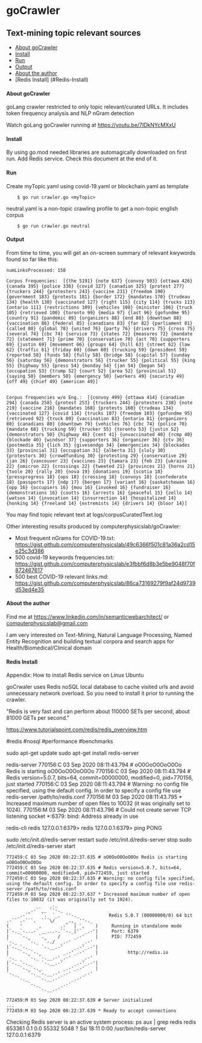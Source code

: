 goCrawler
=========

Text-mining topic relevant sources
----------------------------------

- [About goCrawler](#About-goCrawler)
- [Install](#install)
- [Run](#run)
- [Output](#output)
- [About the author](#About-the-author)
- [Redis Install] (#Redis-Install)

#### About goCrawler

goLang crawler restricted to only topic relevant/curated URLs. It includes token frequency analysis and NLP nGram detection

Watch goLang goCrawler running at https://youtu.be/7IDkNYcMXxU


#### Install

By using go.mod needed libraries are automagically downloaded on first run. Add Redis service. Check this document at the end of it.


#### Run

Create myTopic.yaml using covid-19.yaml or blockchain.yaml as template

```shell
    $ go run crawler.go <myTopic>
```

neutral.yaml is a non-topic crawling profile to get a non-topic english corpus

```shell
    $ go run crawler.go neutral
```


#### Output

From time to time, you will get an on-screen summary of relevant kwywords found so far like this:

    numLinksProcessed: 150

    Corpus frequencies:  [{the 5191} {note 637} {convoy 503} {ottawa 426} {canada 395} {police 336} {covid 327} {canadian 325} {protest 277} {truckers 244} {protesters 243} {vaccine 231} {freedom 190} {government 183} {protests 181} {border 172} {mandates 170} {trudeau 134} {health 130} {vaccinated 127} {right 115} {city 114} {trucks 113} {ontario 111} {restrictions 109} {vehicles 108} {minister 106} {truck 105} {retrieved 100} {toronto 99} {media 97} {last 96} {gofundme 95} {country 91} {pandemic 89} {organizers 88} {end 88} {downtown 88} {vaccination 86} {federal 85} {canadians 83} {far 82} {parliament 81} {called 80} {global 78} {united 76} {party 76} {drivers 75} {cross 75} {several 74} {cbc 74} {service 73} {states 72} {measures 72} {mandate 72} {statement 71} {prime 70} {conservative 70} {act 70} {supporters 69} {justin 69} {movement 66} {groups 64} {hill 63} {street 62} {law 62} {traffic 61} {friday 60} {down 60} {trucking 59} {president 59} {reported 58} {funds 58} {fully 58} {bridge 58} {capital 57} {sunday 56} {saturday 56} {demonstrators 56} {trucker 55} {political 55} {king 55} {highway 55} {press 54} {monday 54} {jan 54} {began 54} {occupation 53} {trump 52} {court 52} {area 52} {provincial 51} {saying 50} {members 50} {emergency 50} {workers 49} {security 49} {off 49} {chief 49} {american 49}]


    Corpus frequencies w/o Eng.:  [{convoy 499} {ottawa 414} {canadian 294} {canada 258} {protest 253} {truckers 244} {protesters 238} {note 219} {vaccine 216} {mandates 168} {protests 160} {trudeau 134} {vaccinated 127} {covid 116} {trucks 107} {freedom 103} {gofundme 95} {retrieved 92} {truck 89} {vaccination 83} {ontario 81} {organizers 80} {canadians 80} {downtown 79} {vehicles 76} {cbc 74} {police 70} {mandate 68} {trucking 59} {trucker 55} {toronto 53} {justin 52} {demonstrators 50} {highway 46} {cent 41} {unvaccinated 40} {rcmp 40} {blockade 40} {windsor 37} {supporters 36} {organizer 36} {ctv 36} {postmedia 35} {lich 35} {givesendgo 34} {emergencies 34} {blockades 33} {provincial 31} {occupation 31} {alberta 31} {sloly 30} {protestors 30} {crowdfunding 30} {protesting 29} {conservative 29} {jan 26} {vancouver 23} {vaccines 23} {tamara 23} {feb 23} {ukraine 22} {omicron 22} {crossings 22} {tweeted 21} {provinces 21} {horns 21} {toole 20} {rally 20} {nova 19} {donations 19} {scotia 18} {pressprogress 18} {ops 18} {crossing 18} {convoys 18} {confederate 18} {passports 17} {ndp 17} {bergen 17} {variant 16} {saskatchewan 16} {opp 16} {occupiers 16} {mou 16} {invoked 16} {fundraiser 16} {demonstrations 16} {coutts 16} {arrests 16} {peaceful 15} {zello 14} {watson 14} {invocation 14} {insurrection 14} {hospitalized 14} {honking 14} {freeland 14} {extremists 14} {drivers 14} {bloor 14}]


You may find topic relevant text at logs/corpusCuratedText.log

Other interesting results produced by computerphysicslab/goCrawler:
- Most frequent nGrams for COVID-19.txt: https://gist.github.com/computerphysicslab/49c6366f501c81a36a2cd15e25c3d386
- 500 covid-19 keywords frequencies.txt: https://gist.github.com/computerphysicslab/e3fbbf6d8b3e5be9048f70f872467617
- 500 best COVID-19 relevant links.md: https://gist.github.com/computerphysicslab/86ca73169279f9af24d9739d53ed4e35


#### About the author

Find me at https://www.linkedin.com/in/semanticwebarchitect/ or computerphysicslab@gmail.com

I am very interested on Text-Mining, Natural Language Processing, Named Entity Recognition and building textual corpora and search apps for Health/Biomedical/Clinical domain


#### Redis Install

Appendix: How to install Redis service on Linux Ubuntu

goCrwaler uses Redis noSQL local database to cache visited urls and avoid unnecessary network overload. So you need to install it prior to running the crawler.

"Redis is very fast and can perform about 110000 SETs per second, about 81000 GETs per second."

https://www.tutorialspoint.com/redis/redis_overview.htm

#redis #nosql #performance #benchmarks

sudo apt-get update
sudo apt-get install redis-server

redis-server
	770156:C 03 Sep 2020 08:11:43.794 # oO0OoO0OoO0Oo Redis is starting oO0OoO0OoO0Oo
	770156:C 03 Sep 2020 08:11:43.794 # Redis version=5.0.7, bits=64, commit=00000000, modified=0, pid=770156, just started
	770156:C 03 Sep 2020 08:11:43.794 # Warning: no config file specified, using the default config. In order to specify a config file use redis-server /path/to/redis.conf
	770156:M 03 Sep 2020 08:11:43.795 * Increased maximum number of open files to 10032 (it was originally set to 1024).
	770156:M 03 Sep 2020 08:11:43.796 # Could not create server TCP listening socket *:6379: bind: Address already in use

redis-cli
redis 127.0.0.1:6379>
redis 127.0.0.1:6379> ping
	PONG

sudo /etc/init.d/redis-server restart
sudo /etc/init.d/redis-server stop
sudo /etc/init.d/redis-server start

	772459:C 03 Sep 2020 08:22:37.635 # oO0OoO0OoO0Oo Redis is starting oO0OoO0OoO0Oo
	772459:C 03 Sep 2020 08:22:37.635 # Redis version=5.0.7, bits=64, commit=00000000, modified=0, pid=772459, just started
	772459:C 03 Sep 2020 08:22:37.635 # Warning: no config file specified, using the default config. In order to specify a config file use redis-server /path/to/redis.conf
	772459:M 03 Sep 2020 08:22:37.637 * Increased maximum number of open files to 10032 (it was originally set to 1024).
					_._                                                  
			_.-``__ ''-._                                             
		_.-``    `.  `_.  ''-._           Redis 5.0.7 (00000000/0) 64 bit
	.-`` .-```.  ```\/    _.,_ ''-._                                   
	(    '      ,       .-`  | `,    )     Running in standalone mode
	|`-._`-...-` __...-.``-._|'` _.-'|     Port: 6379
	|    `-._   `._    /     _.-'    |     PID: 772459
	`-._    `-._  `-./  _.-'    _.-'                                   
	|`-._`-._    `-.__.-'    _.-'_.-'|                                  
	|    `-._`-._        _.-'_.-'    |           http://redis.io        
	`-._    `-._`-.__.-'_.-'    _.-'                                   
	|`-._`-._    `-.__.-'    _.-'_.-'|                                  
	|    `-._`-._        _.-'_.-'    |                                  
	`-._    `-._`-.__.-'_.-'    _.-'                                   
		`-._    `-.__.-'    _.-'                                       
			`-._        _.-'                                           
				`-.__.-'                                               

	772459:M 03 Sep 2020 08:22:37.639 # Server initialized
    ...
	772459:M 03 Sep 2020 08:22:37.639 * Ready to accept connections

Checking Redis server is an active system process:
    ps aux | grep redis
        redis     653361  0.1  0.0  55332  5048 ?        Ssl  18:11   0:00 /usr/bin/redis-server 127.0.0.1:6379

